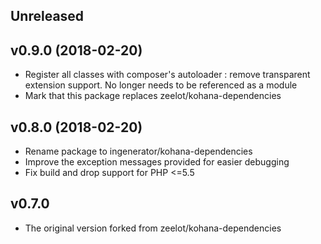 ## Unreleased

## v0.9.0 (2018-02-20)

* Register all classes with composer's autoloader : remove transparent extension support.
  No longer needs to be referenced as a module
* Mark that this package replaces zeelot/kohana-dependencies

## v0.8.0 (2018-02-20)

* Rename package to ingenerator/kohana-dependencies 
* Improve the exception messages provided for easier debugging
* Fix build and drop support for PHP <=5.5


## v0.7.0

* The original version forked from zeelot/kohana-dependencies

